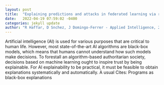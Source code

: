 ```yaml
---
layout: post
title:  "Explaining predictions and attacks in federated learning via random forests"
date:   2022-04-19 07:59:02 -0400
categories: jekyll update
author: "R Haffar, D Snchez, J Domingo-Ferrer - Applied Intelligence, 2022"
---
```

Artificial intelligence (AI) is used for various purposes that are critical to human life. However, most state-of-the-art AI algorithms are black-box models, which means that humans cannot understand how such models make decisions. To forestall an algorithm-based authoritarian society, decisions based on machine learning ought to inspire trust by being explainable. For AI explainability to be practical, it must be feasible to obtain explanations systematically and automatically. A usual Cites: Programs as black-box explanations